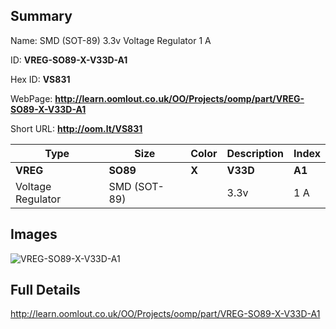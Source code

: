 

## Summary
 
Name: SMD (SOT-89) 3.3v Voltage Regulator 1 A

ID: __VREG-SO89-X-V33D-A1__

Hex ID: __VS831__

WebPage: __http://learn.oomlout.co.uk/OO/Projects/oomp/part/VREG-SO89-X-V33D-A1__

Short URL: __http://oom.lt/VS831__


| Type   | Size   | Color   | Description   | Index   |    
| ----- | ------   | ------   | -----   | ----   |    
| __VREG__   					| __SO89__   					| __X__    						| __V33D__    					| __A1__ |    
| Voltage Regulator		| SMD (SOT-89)	| 		| 3.3v	| 1 A	|

## Images
![VREG-SO89-X-V33D-A1](http://oomlout.com/oomp-gen/parts/VREG-SO89-X-V33D-A1/VREG-SO89-X-V33D-A1_420.jpg)

## Full Details

 http://learn.oomlout.co.uk/OO/Projects/oomp/part/VREG-SO89-X-V33D-A1

